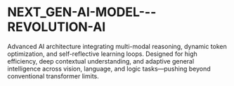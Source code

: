 # NEXT_GEN-AI-MODEL---REVOLUTION-AI
Advanced AI architecture integrating multi-modal reasoning, dynamic token optimization, and self-reflective learning loops. Designed for high efficiency, deep contextual understanding, and adaptive general intelligence across vision, language, and logic tasks—pushing beyond conventional transformer limits.
